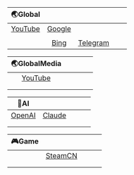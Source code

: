 |                           🌏Global                            |                                                              |                                                              |      |      |
| :----------------------------------------------------------: | :----------------------------------------------------------: | :----------------------------------------------------------: | :--: | :--: |
| [YouTube](https://github.com/Ryliey/Rules/tree/main/Clash/YouTube) | [Google](https://github.com/Ryliey/Rules/tree/main/Clash/Google) |                                                              |      |      |
|                                                              |                                                              |                                                              |      |      |
|                                                              | [Bing](https://github.com/Ryliey/Rules/tree/main/Clash/Bing) | [Telegram](https://github.com/Ryliey/Rules/tree/main/Clash/Telegram) |      |      |

|                         🌏GlobalMedia                         |      |      |      |      |
| :----------------------------------------------------------: | :--: | :--: | :--: | :--: |
| [YouTube](https://github.com/Ryliey/Rules/tree/main/Clash/YouTube) |      |      |      |      |
|                                                              |      |      |      |      |
|                                                              |      |      |      |      |

|                             🤖AI                              |                                                              |      |      |      |
| :----------------------------------------------------------: | :----------------------------------------------------------: | :--: | :--: | :--: |
| [OpenAI](https://github.com/Ryliey/Rules/tree/main/Clash/OpenAI) | [Claude](https://github.com/Ryliey/Rules/tree/main/Clash/Claude) |      |      |      |
|                                                              |                                                              |      |      |      |
|                                                              |                                                              |      |      |      |

| 🎮Game |                                                              |      |      |      |
| :---: | :----------------------------------------------------------: | :--: | :--: | :--: |
|       | [SteamCN](https://github.com/Ryliey/Rules/tree/main/Clash/SteamCN) |      |      |      |
|       |                                                              |      |      |      |
|       |                                                              |      |      |      |

